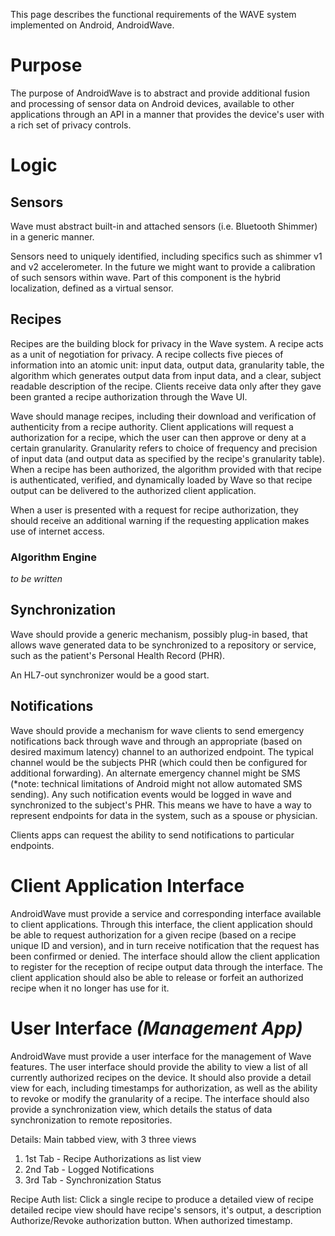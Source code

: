 This page describes the functional requirements of the WAVE system implemented on Android, AndroidWave.

# Purpose

The purpose of AndroidWave is to abstract and provide additional fusion and
processing of sensor data on Android devices, available to other applications
through an API in a manner that provides the device's user with a rich set of
privacy controls.

# Logic

## Sensors

Wave must abstract built-in and attached sensors (i.e. Bluetooth Shimmer) in a
generic manner.

Sensors need to uniquely identified, including specifics such as shimmer v1
and v2 accelerometer. In the future we might want to provide a calibration of
such sensors within wave. Part of this component is the hybrid localization,
defined as a virtual sensor.

## Recipes

Recipes are the building block for privacy in the Wave system. A recipe acts
as a unit of negotiation for privacy. A recipe collects five pieces of
information into an atomic unit: input data, output data, granularity table,
the algorithm which generates output data from input data, and a clear,
subject readable description of the recipe. Clients receive data only after
they gave been granted a recipe authorization through the Wave UI.

Wave should manage recipes, including their download and verification of
authenticity from a recipe authority. Client applications will request a
authorization for a recipe, which the user can then approve or deny at a
certain granularity. Granularity refers to choice of frequency and precision
of input data (and output data as specified by the recipe's granularity
table).  When a recipe has been authorized, the algorithm provided with that
recipe is authenticated, verified, and dynamically loaded by Wave so that
recipe output can be delivered to the authorized client application.

When a user is presented with a request for recipe authorization, they should
receive an additional warning if the requesting application makes use of
internet access.

### Algorithm Engine

_to be written_

## Synchronization

Wave should provide a generic mechanism, possibly plug-in based, that allows
wave generated data to be synchronized to a repository or service, such as the
patient's Personal Health Record (PHR).

An HL7-out synchronizer would be a good start.

## Notifications

Wave should provide a mechanism for wave clients to send emergency
notifications back through wave and through an appropriate (based on desired
maximum latency) channel to an authorized endpoint. The typical channel would
be the subjects PHR (which could then be configured for additional
forwarding). An alternate emergency channel might be SMS (*note: technical
limitations of Android might not allow automated SMS sending). Any such
notification events would be logged in wave and synchronized to the subject's
PHR. This means we have to have a way to represent endpoints for data in the
system, such as a spouse or physician.

Clients apps can request the ability to send notifications to particular
endpoints.

# Client Application Interface

AndroidWave must provide a service and corresponding interface available to
client applications. Through this interface, the client application should be
able to request authorization for a given recipe (based on a recipe unique ID
and version), and in turn receive notification that the request has been
confirmed or denied. The interface should allow the client application to
register for the reception of recipe output data through the interface. The
client application should also be able to release or forfeit an authorized
recipe when it no longer has use for it.

# User Interface _(Management App)_

AndroidWave must provide a user interface for the management of Wave features.
The user interface should provide the ability to view a list of all currently
authorized recipes on the device. It should also provide a detail view for
each, including timestamps for authorization, as well as the ability to revoke
or modify the granularity of a recipe. The interface should also provide a
synchronization view, which details the status of data synchronization to
remote repositories.

Details: Main tabbed view, with 3 three views

1. 1st Tab - Recipe Authorizations as list view
2. 2nd Tab - Logged Notifications
3. 3rd Tab - Synchronization Status

Recipe Auth list: Click a single recipe to produce a detailed view of recipe
detailed recipe view should have recipe's sensors, it's output, a description
Authorize/Revoke authorization button.  When authorized timestamp.
